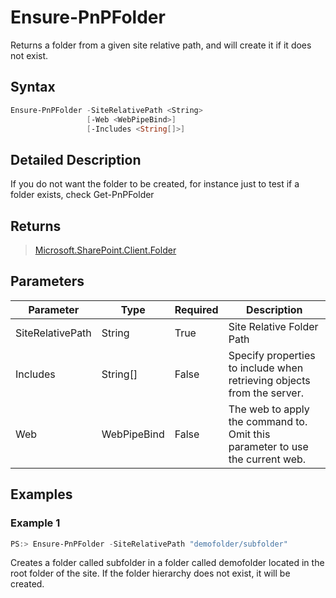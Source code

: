 # Ensure-PnPFolder
Returns a folder from a given site relative path, and will create it if it does not exist.
## Syntax
```powershell
Ensure-PnPFolder -SiteRelativePath <String>
                 [-Web <WebPipeBind>]
                 [-Includes <String[]>]
```


## Detailed Description
If you do not want the folder to be created, for instance just to test if a folder exists, check Get-PnPFolder

## Returns
>[Microsoft.SharePoint.Client.Folder](https://msdn.microsoft.com/en-us/library/microsoft.sharepoint.client.folder.aspx)

## Parameters
Parameter|Type|Required|Description
---------|----|--------|-----------
|SiteRelativePath|String|True|Site Relative Folder Path|
|Includes|String[]|False|Specify properties to include when retrieving objects from the server.|
|Web|WebPipeBind|False|The web to apply the command to. Omit this parameter to use the current web.|
## Examples

### Example 1
```powershell
PS:> Ensure-PnPFolder -SiteRelativePath "demofolder/subfolder"
```
Creates a folder called subfolder in a folder called demofolder located in the root folder of the site. If the folder hierarchy does not exist, it will be created.
